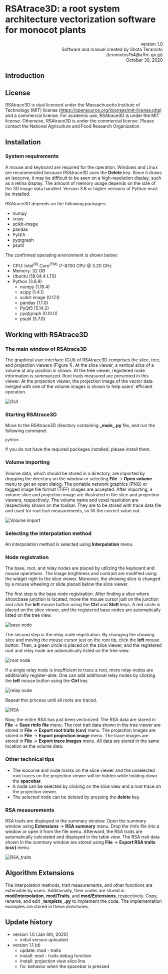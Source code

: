 # RSAtrace3D: a root system architecture vectorization software for monocot plants

<div style="text-align: right;">version 1.0</div>

<div style="text-align: right;">Software and manual created by Shota Teramoto (teramotos154@affrc.go.jp)</div>

<div style="text-align: right;">October 30, 2020</div>

## Introduction


## License

RSAtrace3D is dual licensed under the Massachusetts Institute of Technology (MIT) license (https://opensource.org/licenses/mit-license.php) and a commercial license. For academic use, RSAtrace3D is under the MIT license. Otherwise, RSAtrace3D is under the commercial license. Please contact the National Agriculture and Food Research Organization.

## Installation

### System requirements

A mouse and keyboard are required for the operation. Windows and Linux are recommended because RSAtrace3D uses the **Delete** key. Since it draws an isocurve, it may be difficult to be seen on a high-resolution display, such as a retina display. The amount of memory usage depends on the size of the 3D image data handled. Version 3.6 or higher versions of Python must be installed.

RSAtrace3D depends on the following packages:

- numpy
- scipy
- scikit-image
- pandas
- PyQt5
- pyqtgraph
- psutil

The confirmed operating environment is shown below:

- CPU: Intel<sup>(R)</sup> Core<sup>(TM)</sup> i7-8700 CPU @ 3.20 GHz
- Memory: 32 GB
- Ubuntu (18.04.4 LTS)
- Python (3.6.9)
    - numpy (1.18.4)
    - scipy (1.4.1)
    - scikit-image (0.17.1)
    - pandas (1.1.0)
    - PyQt5 (5.14.2)
    - pyqtgraph (0.10.0)
    - psutil (5.7.0)

## Working with RSAtrace3D

### The main window of RSAtrace3D

The graphical user interface (GUI) of RSAtrace3D comprises the slice, tree, and projection viewers (Figure 1). At the slice viewer, a vertical slice of a volume at any position is shown. At the tree viewer, registered node information is summarized. Root traits measured are presented in this viewer. At the projection viewer, the projection image of the vector data merged with one of the volume images is shown to help users' efficient operation.

![GUI](./figures/GUI.png) 

### Starting RSAtrace3D

Move to the RSAtrace3D directory containing **\__main__.py** file, and run the following command:
```
pyhton .
```

If you do not have the required packages installed, please install them.

### Volume importing

Volume data, which should be stored in a directory, are imported by dropping the directory on the window or selecting **File** -> **Open volume** menu to get an open dialog. The portable network graphics (PNG) or tagged image file format (TIFF) images are accepted. After importing, a volume slice and projection image are illustrated in the slice and projection viewers, respectively. The volume name and voxel resolution are respectively shown on the toolbar. They are to be stored with trace data file and used for root trait measurements, so fill the correct value out.

![Volume import](./figures/volume_import.png) 

### Selecting the interpolation method

An interpolation method is selected using **Interpolation** menu.

### Node registration

The base, root, and relay nodes are placed by utilizing the keyboard and mouse operations. The image brightness and contrast are modified using the widget right to the slice viewer. Moreover, the showing slice is changed by a mouse wheeling or slide placed below the slice viewer. 

The first step is the base node registration. After finding a slice where shoot:base junction is located, move the mouse cursor just on the junction and click the **left** mouse button using the **Ctrl** and **Shift** keys. A red circle is placed on the slice viewer, and the registered base nodes are automatically listed on the tree view.

![base node](./figures/base_node.png) 

The second step is the relay node registration. By changing the showing slice and moving the mouse cursor just on the root tip, click the **left** mouse button. Then, a green circle is placed on the slice viewer, and the registered root and relay node are automatically listed on the tree view. 

![root node](./figures/root_node.png) 

If a single relay node is insufficient to trace a root, more relay nodes are additionally register-able. One can add additional relay nodes by clicking the **left** mouse button using the **Ctrl** key.

![relay node](./figures/relay_node.png) 

Repeat this process until all roots are traced. 

![RSA](./figures/RSA.png) 

Now, the entire RSA has just been vectorized. The RSA data are stored in **File** -> **Save rinfo file** menu. The root trait data shown in the tree viewer are stored in **File** -> **Export root traits (csv)** menu. The projection images are stored in **File** -> **Export projection image** menu. The trace images are stored in **File** -> **Export trace images** menu. All data are stored in the same location as the volume data.

### Other technical tips

- The isocurve and node marks on the slice viewer and the unselected root traces on the projection viewer will be hidden while holding down the **spacebar**. 
- A node can be selected by clicking on the slice view and a root trace on the projection viewer.
- The selected node can be deleted by pressing the **delete** key.

### RSA measurements

RSA traits are displayed in the summary window. Open the summary window using **Extensions** -> **RSA summary** menu. Drop the rinfo file into a window or open it from the file menu. Afterward, the RSA traits are automatically calculated and displayed in the table view. The RSA trait data shown in the summary window are stored using **File** -> **Export RSA traits (csv)** menu.

![RSA_traits](./figures/RSA_traits.png) 

## Algorithm Extensions

The interpolation methods, trait measurements, and other functions are extensible by users. Additionally, their codes are stored in **mod/Interpolation**, **mod/Traits**, and **mod/Extensions**, respectively. Copy, rename, and edit **\__templete__.py** to implement the code. The implementation examples are stored in these directories.

## Update history

* version 1.0 (Jan 6th, 2020)
  * initial version uploaded
* version 1.1 (d)
  * update: mod - traits
  * install: mod - traits debug function
  * install: projection view slice line
  * fix: behavior when the spacebar is pressed
  